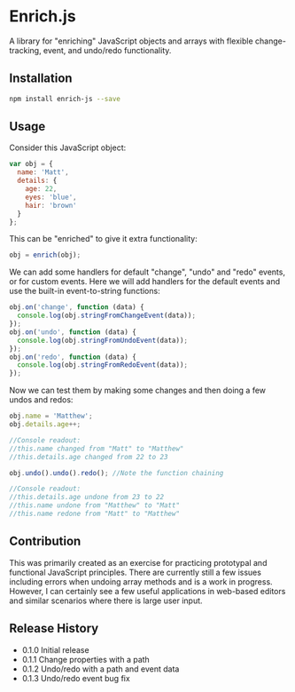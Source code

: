 Enrich.js
=========

A library for "enriching" JavaScript objects and arrays with flexible change-tracking, event, and undo/redo functionality.

## Installation

```bash
npm install enrich-js --save
```

## Usage

Consider this JavaScript object:
```js
var obj = {
  name: 'Matt',
  details: {
    age: 22,
    eyes: 'blue',
    hair: 'brown'
  }
};
```
This can be "enriched" to give it extra functionality:
```js
obj = enrich(obj);
```
We can add some handlers for default "change", "undo" and "redo" events, or for custom events.
Here we will add handlers for the default events and use the built-in event-to-string functions:
```js
obj.on('change', function (data) {
  console.log(obj.stringFromChangeEvent(data));
});
obj.on('undo', function (data) {
  console.log(obj.stringFromUndoEvent(data));
});
obj.on('redo', function (data) {
  console.log(obj.stringFromRedoEvent(data));
});
```
Now we can test them by making some changes and then doing a few undos and redos:
```js
obj.name = 'Matthew';
obj.details.age++;

//Console readout:
//this.name changed from "Matt" to "Matthew"
//this.details.age changed from 22 to 23

obj.undo().undo().redo(); //Note the function chaining

//Console readout:
//this.details.age undone from 23 to 22
//this.name undone from "Matthew" to "Matt"
//this.name redone from "Matt" to "Matthew"
```

## Contribution

This was primarily created as an exercise for practicing prototypal and functional JavaScript principles. There are currently still a few issues including errors when undoing array methods and is a work in progress. However, I can certainly see a few useful applications in web-based editors and similar scenarios where there is large user input.

## Release History

* 0.1.0 Initial release
* 0.1.1 Change properties with a path
* 0.1.2 Undo/redo with a path and event data
* 0.1.3 Undo/redo event bug fix
